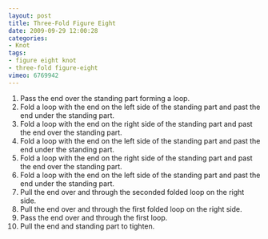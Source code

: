 ```yaml
---
layout: post
title: Three-Fold Figure Eight
date: 2009-09-29 12:00:28
categories:
- Knot
tags:
- figure eight knot
- three-fold figure-eight
vimeo: 6769942
---
```


1. Pass the end over the standing part forming a loop.
1. Fold a loop with the end on the left side of the standing part and past the end under the standing part.
1. Fold a loop with the end on the right side of the standing part and past the end over the standing part.
1. Fold a loop with the end on the left side of the standing part and past the end under the standing part.
1. Fold a loop with the end on the right side of the standing part and past the end over the standing part.
1. Fold a loop with the end on the left side of the standing part and past the end under the standing part.
1. Pull the end over and through the seconded folded loop on the right side.
1. Pull the end over and through the first folded loop on the right side.
1. Pass the end over and through the first loop.
1. Pull the end and standing part to tighten.

